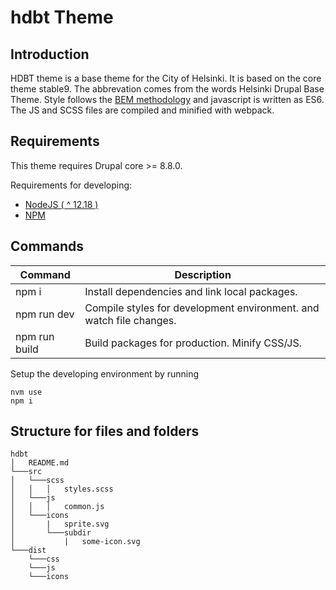 # hdbt Theme

## Introduction

HDBT theme is a base theme for the City of Helsinki. It is based on the core theme stable9. The abbrevation comes from
the words Helsinki Drupal Base Theme. Style follows the [BEM methodology](http://getbem.com/) and javascript is written
as ES6. The JS and SCSS files are compiled and minified with webpack.

## Requirements

This theme requires Drupal core >= 8.8.0.

Requirements for developing:
- [NodeJS ( ^ 12.18 )](https://nodejs.org/en/)
- [NPM](https://npmjs.com/)

## Commands

| Command       | Description                                                         |
| ------------- | ------------------------------------------------------------------- |
| npm i         | Install dependencies and link local packages.                       |
| npm run dev   | Compile styles for development environment. and watch file changes. |
| npm run build | Build packages for production. Minify CSS/JS.                       |

Setup the developing environment by running

    nvm use
    npm i

## Structure for files and folders

```
hdbt
│   README.md
└───src
│   └───scss
│   │   │   styles.scss
│   └───js
│   │   │   common.js
│   └───icons
│       |   sprite.svg
│       └───subdir
│           |   some-icon.svg
└───dist
    └───css
    └───js
    └───icons
```
